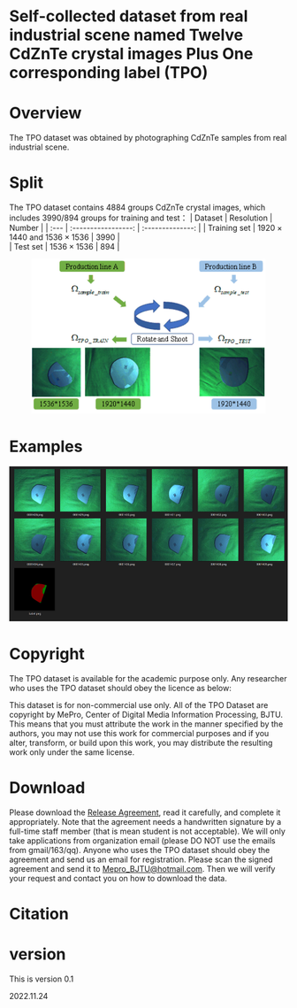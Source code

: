# Self-collected dataset from real industrial scene named Twelve CdZnTe crystal images Plus One corresponding label (TPO)


# Overview

The TPO dataset was obtained by photographing CdZnTe samples from real industrial scene.

# Split

The TPO dataset contains 4884 groups CdZnTe crystal images, which includes 3990/894 groups for training and test：
|     Dataset       |        Resolution                         |        Number     | 
| :---              | :-----------------:                       | :--------------:  | 
| Training set      | $1920 \times 1440$ and $1536 \times 1536$ | 3990              |            
| Test set          | $1536 \times 1536$                        | 894               |           


<p align="center">
<a href="https://app.wandb.ai/xintao/basicsr" target="_blank">
   <img src="./Assets/TPO.png" height="280">
</a></p>

# Examples

<p align="center">

   <img src="./Assets/Examples.png" height="280">
</p>

# Copyright

The TPO dataset is available for the academic purpose only. Any researcher who uses the TPO dataset should obey the licence as below:

This dataset is for non-commercial use only. All of the TPO Dataset are copyright by MePro, Center of Digital Media Information Processing, BJTU. This means that you must attribute the work in the manner specified by the authors, you may not use this work for commercial purposes and if you alter, transform, or build upon this work, you may distribute the resulting work only under the same license.


# Download
Please download the [Release Agreement](./Assets/releaseagreement.pdf), read it carefully, and complete it appropriately. Note that the agreement needs a handwritten signature by a full-time staff member (that is mean student is not acceptable). We will only take applications from organization email (please DO NOT use the emails from gmail/163/qq). Anyone who uses the TPO dataset should obey the agreement and send us an email for registration. Please scan the signed agreement and send it to Mepro_BJTU@hotmail.com. Then we will verify your request and contact you on how to download the data.

# Citation

# version

  This is version 0.1

  2022.11.24
